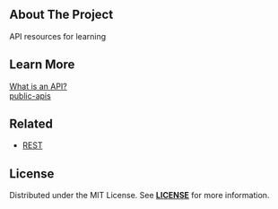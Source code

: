 ## About The Project
API resources for learning


## Learn More
[What is an API?](https://www.youtube.com/watch?v=s7wmiS2mSXY)  
[public-apis](https://github.com/public-apis/public-apis)  


## Related
- [REST](https://github.com/habibun/rest)  


## License
Distributed under the MIT License. See **[LICENSE][license]** for more information.


[//]: # (Links)
[license]: https://github.com/habibun/api/blob/main/LICENSE
